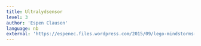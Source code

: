 ```yaml
---
title: Ultralydsensor
level: 3
author: 'Espen Clausen'
language: nb
external: 'https://espenec.files.wordpress.com/2015/09/lego-mindstorms-del-3-1.pdf'
---
```


